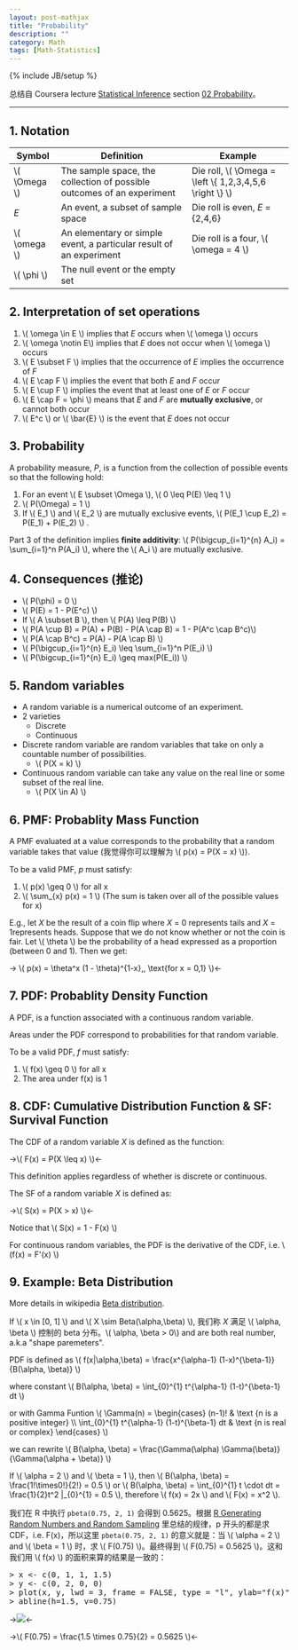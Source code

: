 ```yaml
---
layout: post-mathjax
title: "Probability"
description: ""
category: Math
tags: [Math-Statistics]
---
```

{% include JB/setup %}

总结自 Coursera lecture [Statistical Inference](https://class.coursera.org/statinference-005/lecture) section [02 Probability](https://class.coursera.org/statinference-005/lecture/155)。

-----

## 1. Notation 

| Symbol         | Definition                                                             | Example                                                   |
|----------------|------------------------------------------------------------------------|-----------------------------------------------------------|
| \\( \Omega \\) | The sample space, the collection of possible outcomes of an experiment | Die roll, \\( \Omega = \left \\{ 1,2,3,4,5,6 \right \\} \\) |
| _E_            | An event, a subset of sample space                                     | Die roll is even, _E_ = {2,4,6}                           |
| \\( \omega \\) | An elementary or simple event, a particular result of an experiment    | Die roll is a four, \\( \omega = 4 \\)                    |
| \\( \phi \\)   | The null event or the empty set                                        | |

## 2. Interpretation of set operations

1. \\( \omega \in E \\) implies that _E_ occurs when \\( \omega \\) occurs
2. \\( \omega \notin E\\) implies that _E_ does not occur when \\( \omega \\) occurs
3. \\( E \subset F \\) implies that the occurrence of _E_ implies the occurrence of _F_
4. \\( E \cap F \\) implies the event that both _E_ and _F_ occur
5. \\( E \cup F \\) implies the event that at least one of _E_ or _F_ occur
6. \\( E \cap F = \phi \\) means that _E_ and _F_ are **mutually exclusive**, or cannot both occur
7. \\( E\^c \\) or \\( \bar{E} \\) is the event that _E_ does not occur

## 3. Probability

A probability measure, _P_, is a function from the collection of possible events so that the following hold:

1. For an event \\( E \subset \Omega \\), \\( 0 \leq P(E) \leq 1 \\)
2. \\( P(\Omega) = 1 \\)
3. If \\( E_1 \\) and \\( E_2 \\) are mutually exclusive events, \\( P(E_1 \cup E_2) = P(E_1) + P(E_2) \\) .

Part 3 of the definition implies **finite additivity**: \\( P(\bigcup\_{i=1}^{n} A_i) = \sum\_{i=1}\^n P(A_i) \\), where the \\( A_i \\) are mutually exclusive. 

## 4. Consequences (推论)

* \\( P(\phi) = 0 \\)
* \\( P(E) = 1 - P(E\^c) \\)
* If \\( A \subset B \\), then \\( P(A) \leq P(B) \\)
* \\( P(A \cup B) = P(A) + P(B) - P(A \cap B) = 1 - P(A\^c \cap B\^c)\\)
* \\( P(A \cap B\^c) = P(A) - P(A \cap B) \\)
* \\( P(\bigcup\_{i=1}^{n} E_i) \leq \sum\_{i=1}\^n P(E_i) \\)
* \\( P(\bigcup\_{i=1}^{n} E_i) \geq max(P(E_i)) \\)

## 5. Random variables

* A random variable is a numerical outcome of an experiment.
* 2 varieties
	* Discrete 
	* Continuous
* Discrete random variable are random variables that take on only a countable number of possibilities.
	* \\( P(X = k) \\)
* Continuous random variable can take any value on the real line or some subset of the real line.
	* \\( P(X \in A) \\)

## 6. PMF: Probablity Mass Function

A PMF evaluated at a value corresponds to the probability that a random variable takes that value (我觉得你可以理解为 \\( p(x) = P(X = x) \\)). 

To be a valid PMF, _p_ must satisfy: 

1. \\( p(x) \geq 0 \\) for all x 
2. \\( \sum_{x} p(x) = 1 \\) (The sum is taken over all of the possible values for x)

E.g., let _X_ be the result of a coin flip where _X_ = 0 represents tails and _X_ = 1represents heads. Suppose that we do not know whether or not the coin is fair. Let \\( \theta \\) be the probability of a head expressed as a proportion (between 0 and 1). Then we get: 

-> \\( p(x) = \theta\^x (1 - \theta)\^{1-x},\, \text{for x = 0,1} \\)<-

## 7. PDF: Probablity Density Function

A PDF, is a function associated with a continuous random variable.  

Areas under the PDF correspond to probabilities for that random variable.  

To be a valid PDF, _f_ must satisfy:

1. \\( f(x) \geq 0 \\) for all x 
2. The area under f(x) is 1

## 8. CDF: Cumulative Distribution Function & SF: Survival Function

The CDF of a random variable _X_ is defined as the function:

->\\( F(x) = P(X \leq x) \\)<-

This definition applies regardless of whether is discrete or continuous.  

The SF of a random variable _X_ is defined as:

->\\( S(x) = P(X > x) \\)<-

Notice that \\( S(x) = 1 - F(x) \\)

For continuous random variables, the PDF is the derivative of the CDF, i.e. \\(f(x) = F'(x) \\) 

## 9. Example: Beta Distribution

More details in wikipedia [Beta distribution](http://en.wikipedia.org/wiki/Beta_distribution).  

If \\( x \in [0, 1] \\) and \\( X \sim Beta(\alpha,\beta) \\), 我们称 _X_ 满足 \\( \alpha, \beta \\) 控制的 beta 分布。\\( \alpha, \beta > 0\\) and are both real number, a.k.a "shape paremeters".  

PDF is defined as \\( f(x|\alpha,\beta) = \frac{x\^{\alpha-1} (1-x)\^{\beta-1}}{B(\alpha, \beta)} \\)

where constant \\( B(\alpha, \beta) = \int\_{0}\^{1} t\^{\alpha-1} (1-t)\^{\beta-1} dt \\)

or with Gamma Funtion \\( \Gamma(n) = \begin{cases} (n-1)! & \text {n is a positive integer} \\\\ \int_{0}^{1} t^{\alpha-1} (1-t)^{\beta-1} dt & \text {n is real or complex} \end{cases} \\) 

we can rewrite \\( B(\alpha, \beta) = \frac{\Gamma(\alpha) \Gamma(\beta)}{\Gamma(\alpha + \beta)} \\)

If \\( \alpha = 2 \\) and \\( \beta = 1 \\), then \\( B(\alpha, \beta) = \frac{1!\times0!}{2!} = 0.5 \\) or \\( B(\alpha, \beta) = \int_{0}^{1} t \cdot dt = \frac{1}{2}t\^2 |\_{0}\^{1} = 0.5 \\), therefore \\( f(x) = 2x \\) and \\( F(x) = x\^2 \\).  

我们在 R 中执行 `pbeta(0.75, 2, 1)` 会得到 0.5625。根据 [R Generating Random Numbers and Random Sampling](http://erikyao.github.io/r/2014/07/08/r-generating-random-numbers-and-random-sampling/) 里总结的规律，p 开头的都是求 CDF，i.e. F(x)，所以这里 `pbeta(0.75, 2, 1)` 的意义就是：当 \\( \alpha = 2 \\) and \\( \beta = 1 \\) 时，求 \\( F(0.75) \\)。最终得到 \\( F(0.75) = 0.5625 \\)。这和我们用 \\( f(x) \\) 的面积来算的结果是一致的：

<pre class="prettyprint linenums">
&gt; x &lt;- c(0, 1, 1, 1.5)
&gt; y &lt;- c(0, 2, 0, 0)
&gt; plot(x, y, lwd = 3, frame = FALSE, type = "l", ylab="f(x)")
&gt; abline(h=1.5, v=0.75)
</pre>

->![](https://wxf3bq.bn1304.livefilestore.com/y2pd_CeOs7kFaBJXS_arpFnJb8tk8F_zGkeVc-XFwxenYMI9LDNI2mA3qHAwJ1s1FC-IBx6loHlKiPaghqkec5baMq4BvjzMDj9hmNK6HirdIE/f-x-2x.png?psid=1)<-

->\\( F(0.75) = \frac{1.5 \times 0.75}{2} = 0.5625 \\)<-